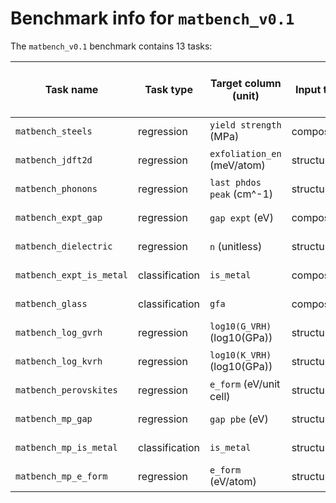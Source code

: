 # Benchmark info for `matbench_v0.1`

The `matbench_v0.1` benchmark contains 13 tasks:

| Task name | Task type | Target column (unit) | Input type | Samples | MAD (regression) or Fraction True (classification) | Links | Submissions|
|-------|-------|-------|-------|-------|-------|-------|-------|
| `matbench_steels` | regression | `yield strength` (MPa) | composition | 312 | 229.3743 | [download](https://ml.materialsproject.org/projects/matbench_steels.json.gz), [interactive](https://ml.materialsproject.org/projects/matbench_steels) | 5 |
| `matbench_jdft2d` | regression | `exfoliation_en` (meV/atom) | structure | 636 | 67.2020 | [download](https://ml.materialsproject.org/projects/matbench_jdft2d.json.gz), [interactive](https://ml.materialsproject.org/projects/matbench_jdft2d) | 7 |
| `matbench_phonons` | regression | `last phdos peak` (cm^-1) | structure | 1,265 | 323.7870 | [download](https://ml.materialsproject.org/projects/matbench_phonons.json.gz), [interactive](https://ml.materialsproject.org/projects/matbench_phonons) | 7 |
| `matbench_expt_gap` | regression | `gap expt` (eV) | composition | 4,604 | 1.1432 | [download](https://ml.materialsproject.org/projects/matbench_expt_gap.json.gz), [interactive](https://ml.materialsproject.org/projects/matbench_expt_gap) | 5 |
| `matbench_dielectric` | regression | `n` (unitless) | structure | 4,764 | 0.8085 | [download](https://ml.materialsproject.org/projects/matbench_dielectric.json.gz), [interactive](https://ml.materialsproject.org/projects/matbench_dielectric) | 7 |
| `matbench_expt_is_metal` | classification | `is_metal` | composition | 4,921 | 0.4981 | [download](https://ml.materialsproject.org/projects/matbench_expt_is_metal.json.gz), [interactive](https://ml.materialsproject.org/projects/matbench_expt_is_metal) | 4 |
| `matbench_glass` | classification | `gfa` | composition | 5,680 | 0.7104 | [download](https://ml.materialsproject.org/projects/matbench_glass.json.gz), [interactive](https://ml.materialsproject.org/projects/matbench_glass) | 4 |
| `matbench_log_gvrh` | regression | `log10(G_VRH)` (log10(GPa)) | structure | 10,987 | 0.2931 | [download](https://ml.materialsproject.org/projects/matbench_log_gvrh.json.gz), [interactive](https://ml.materialsproject.org/projects/matbench_log_gvrh) | 7 |
| `matbench_log_kvrh` | regression | `log10(K_VRH)` (log10(GPa)) | structure | 10,987 | 0.2897 | [download](https://ml.materialsproject.org/projects/matbench_log_kvrh.json.gz), [interactive](https://ml.materialsproject.org/projects/matbench_log_kvrh) | 7 |
| `matbench_perovskites` | regression | `e_form` (eV/unit cell) | structure | 18,928 | 0.5660 | [download](https://ml.materialsproject.org/projects/matbench_perovskites.json.gz), [interactive](https://ml.materialsproject.org/projects/matbench_perovskites) | 7 |
| `matbench_mp_gap` | regression | `gap pbe` (eV) | structure | 106,113 | 1.3271 | [download](https://ml.materialsproject.org/projects/matbench_mp_gap.json.gz), [interactive](https://ml.materialsproject.org/projects/matbench_mp_gap) | 7 |
| `matbench_mp_is_metal` | classification | `is_metal` | structure | 106,113 | 0.4349 | [download](https://ml.materialsproject.org/projects/matbench_mp_is_metal.json.gz), [interactive](https://ml.materialsproject.org/projects/matbench_mp_is_metal) | 6 |
| `matbench_mp_e_form` | regression | `e_form` (eV/atom) | structure | 132,752 | 1.0059 | [download](https://ml.materialsproject.org/projects/matbench_mp_e_form.json.gz), [interactive](https://ml.materialsproject.org/projects/matbench_mp_e_form) | 7 |
